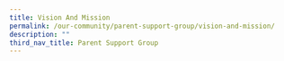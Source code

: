 ```yaml
---
title: Vision And Mission
permalink: /our-community/parent-support-group/vision-and-mission/
description: ""
third_nav_title: Parent Support Group
---
```

